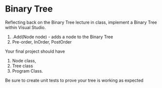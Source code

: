 # Binary Tree

Reflecting back on the Binary Tree lecture in class, implement a Binary Tree within Visual Studio. 

1. .Add(Node node) - adds a node to the Binary Tree
1. Pre-order, InOrder, PostOrder

Your final project should have
1. Node class, 
2. Tree class
3. Program Class.

Be sure to create unit tests to prove your tree is working as expected